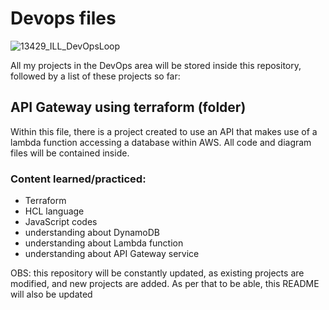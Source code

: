 # Devops files

![13429_ILL_DevOpsLoop](https://user-images.githubusercontent.com/95464654/194360078-8554be83-a0de-42f7-89f3-20fb95d3901d.png)

All my projects in the DevOps area will be stored inside this repository, followed by a list of these projects so far:
## API Gateway using terraform (folder)
Within this file, there is a project created to use an API that makes use of a lambda function accessing a database within AWS. All code and diagram files will be contained inside.
### Content learned/practiced:
* Terraform
* HCL language
* JavaScript codes
* understanding about DynamoDB
* understanding about Lambda function
* understanding about API Gateway service



OBS: this repository will be constantly updated, as existing projects are modified, and new projects are added. As per that to be able, this README will also be updated